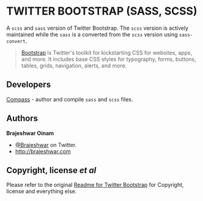 TWITTER BOOTSTRAP (SASS, SCSS)
======================================

A `scss` and `sass` version of Twitter Bootstrap.
The `scss` version is actively maintained while the `sass` is a converted from the `scss` version using `sass-convert`.

> [Bootstrap](http://twitter.github.com/bootstrap/ "Twitter Bootstrap") is Twitter's toolkit for kickstarting CSS for websites, apps, and more.
> It includes base CSS styles for typography, forms, buttons, tables, grids, navigation, alerts, and more.

Developers
----------

<a href="http://compass-style.org/">Compass</a> - author and compile `sass` and `scss` files.

Authors
-------

**Brajeshwar Oinam**

+ [@Brajeshwar](http://twitter.com/Brajeshwar "Title") on Twitter.
+ http://brajeshwar.com

Copyright, license _et al_
-------------------------

Please refer to the original <a href="https://github.com/twitter/bootstrap#readme">Readme for Twitter Bootstrap</a> for Copyright, license and everything else.